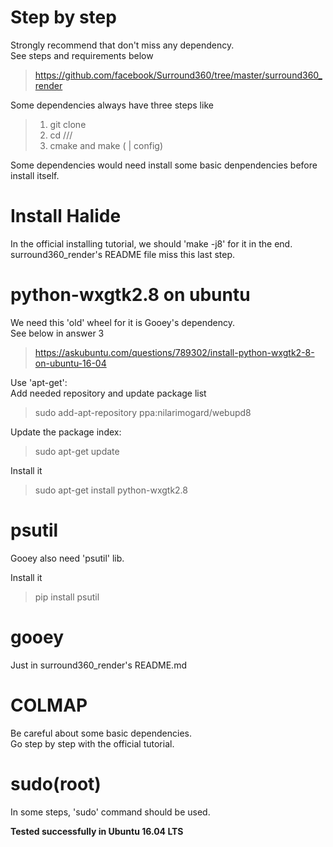 # Step by step

Strongly recommend that don't miss any dependency.  
See steps and requirements below  
>https://github.com/facebook/Surround360/tree/master/surround360_render

Some dependencies always have three steps like  
>1. git clone  
>2. cd ///  
>3. cmake and make ( | config)

Some dependencies would need install some basic denpendencies before install itself.

# Install Halide

In the official installing tutorial, we should 'make -j8' for it in the end.  
surround360_render's README file miss this last step.

# python-wxgtk2.8 on ubuntu

We need this 'old' wheel for it is Gooey's dependency.  
See below in answer 3  
>https://askubuntu.com/questions/789302/install-python-wxgtk2-8-on-ubuntu-16-04

Use 'apt-get':  
Add needed repository and update package list  
>sudo add-apt-repository ppa:nilarimogard/webupd8

Update the package index:  
>sudo apt-get update

Install it  
>sudo apt-get install python-wxgtk2.8

# psutil

Gooey also need 'psutil' lib.

Install it  
>pip install psutil

# gooey

Just in surround360_render's README.md

# COLMAP

Be careful about some basic dependencies.  
Go step by step with the official tutorial.

# sudo(root)

In some steps, 'sudo' command should be used.

**Tested successfully in Ubuntu 16.04 LTS**
